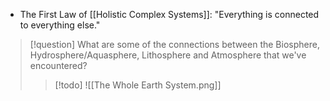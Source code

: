 - The First Law of [[Holistic Complex Systems]]: "Everything is connected to everything else."
> [!question] What are some of the connections between the Biosphere, Hydrosphere/Aquasphere, Lithosphere and Atmosphere that we've encountered?
> > [!todo] ![[The Whole Earth System.png]]



